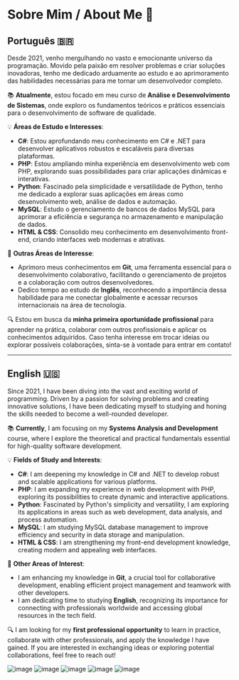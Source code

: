 # Sobre Mim / About Me 🌟

## Português 🇧🇷

Desde 2021, venho mergulhando no vasto e emocionante universo da programação. Movido pela paixão em resolver problemas e criar soluções inovadoras, tenho me dedicado arduamente ao estudo e ao aprimoramento das habilidades necessárias para me tornar um desenvolvedor completo.

📚 **Atualmente**, estou focado em meu curso de **Análise e Desenvolvimento de Sistemas**, onde exploro os fundamentos teóricos e práticos essenciais para o desenvolvimento de software de qualidade.

💡 **Áreas de Estudo e Interesses**:
- **C#**: Estou aprofundando meu conhecimento em C# e .NET para desenvolver aplicativos robustos e escaláveis para diversas plataformas.
- **PHP**: Estou ampliando minha experiência em desenvolvimento web com PHP, explorando suas possibilidades para criar aplicações dinâmicas e interativas.
- **Python**: Fascinado pela simplicidade e versatilidade de Python, tenho me dedicado a explorar suas aplicações em áreas como desenvolvimento web, análise de dados e automação.
- **MySQL**: Estudo o gerenciamento de bancos de dados MySQL para aprimorar a eficiência e segurança no armazenamento e manipulação de dados.
- **HTML & CSS**: Consolido meu conhecimento em desenvolvimento front-end, criando interfaces web modernas e atrativas.

📘 **Outras Áreas de Interesse**:
- Aprimoro meus conhecimentos em **Git**, uma ferramenta essencial para o desenvolvimento colaborativo, facilitando o gerenciamento de projetos e a colaboração com outros desenvolvedores.
- Dedico tempo ao estudo de **Inglês**, reconhecendo a importância dessa habilidade para me conectar globalmente e acessar recursos internacionais na área de tecnologia.

🔍 Estou em busca da **minha primeira oportunidade profissional** para aprender na prática, colaborar com outros profissionais e aplicar os conhecimentos adquiridos. Caso tenha interesse em trocar ideias ou explorar possíveis colaborações, sinta-se à vontade para entrar em contato!

---

## English 🇺🇸

Since 2021, I have been diving into the vast and exciting world of programming. Driven by a passion for solving problems and creating innovative solutions, I have been dedicating myself to studying and honing the skills needed to become a well-rounded developer.

📚 **Currently**, I am focusing on my **Systems Analysis and Development** course, where I explore the theoretical and practical fundamentals essential for high-quality software development.

💡 **Fields of Study and Interests**:
- **C#**: I am deepening my knowledge in C# and .NET to develop robust and scalable applications for various platforms.
- **PHP**: I am expanding my experience in web development with PHP, exploring its possibilities to create dynamic and interactive applications.
- **Python**: Fascinated by Python's simplicity and versatility, I am exploring its applications in areas such as web development, data analysis, and process automation.
- **MySQL**: I am studying MySQL database management to improve efficiency and security in data storage and manipulation.
- **HTML & CSS**: I am strengthening my front-end development knowledge, creating modern and appealing web interfaces.

📘 **Other Areas of Interest**:
- I am enhancing my knowledge in **Git**, a crucial tool for collaborative development, enabling efficient project management and teamwork with other developers.
- I am dedicating time to studying **English**, recognizing its importance for connecting with professionals worldwide and accessing global resources in the tech field.

🔍 I am looking for my **first professional opportunity** to learn in practice, collaborate with other professionals, and apply the knowledge I have gained. If you are interested in exchanging ideas or exploring potential collaborations, feel free to reach out!



![image](https://img.shields.io/badge/CSS-239120?&style=for-the-badge&logo=css3&logoColor=white)
![image](https://img.shields.io/badge/Bootstrap-563D7C?style=for-the-badge&logo=bootstrap&logoColor=white)
![image](https://img.shields.io/badge/JavaScript-323330?style=for-the-badge&logo=javascript&logoColor=F7DF1E)
![image](https://img.shields.io/badge/PHP-777BB4?style=for-the-badge&logo=php&logoColor=white)
![image](https://img.shields.io/badge/Git-E34F26?style=for-the-badge&logo=git&logoColor=white)

